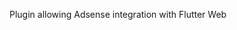 Plugin allowing Adsense integration with Flutter Web 

[//]: # (## Features)

[//]: # ()
[//]: # (TODO: List what your package can do. Maybe include images, gifs, or videos.)

[//]: # ()
[//]: # (## Getting started)

[//]: # ()
[//]: # (TODO: List prerequisites and provide or point to information on how to)

[//]: # (start using the package.)

[//]: # ()
[//]: # (## Usage)

[//]: # ()
[//]: # (TODO: Include short and useful examples for package users. Add longer examples)

[//]: # (to `/example` folder.)

[//]: # ()
[//]: # (```dart)

[//]: # (const like = 'sample';)

[//]: # (```)

[//]: # ()
[//]: # (## Additional information)

[//]: # ()
[//]: # (TODO: Tell users more about the package: where to find more information, how to)

[//]: # (contribute to the package, how to file issues, what response they can expect)

[//]: # (from the package authors, and more.)
